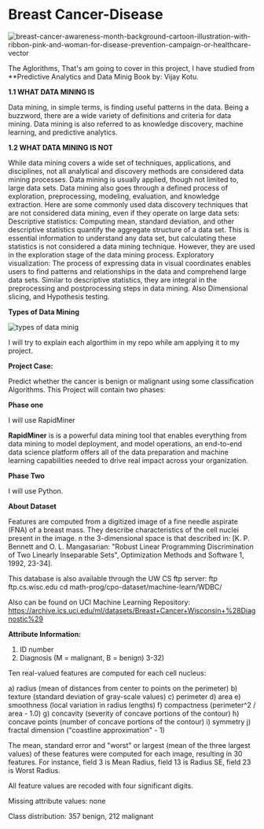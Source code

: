 # Breast Cancer-Disease
![breast-cancer-awareness-month-background-cartoon-illustration-with-ribbon-pink-and-woman-for-disease-prevention-campaign-or-healthcare-vector](https://user-images.githubusercontent.com/114780478/201524163-4b8b53b0-a19a-45d1-8183-ba00eda4688f.jpg)

The Aglorithms, That's am going to cover in this project, I have studied from **Predictive Analytics and Data Minig Book by: Vijay Kotu. 


**1.1 WHAT DATA MINING IS**

Data mining, in simple terms, is finding useful patterns in the data. Being a
buzzword, there are a wide variety of definitions and criteria for data mining.
Data mining is also referred to as knowledge discovery, machine learning, and
predictive analytics.


**1.2 WHAT DATA MINING IS NOT**

While data mining covers a wide set of techniques, applications, and disciplines,
not all analytical and discovery methods are considered data mining
processes. Data mining is usually applied, though not limited to, large data
sets. Data mining also goes through a defined process of exploration, preprocessing,
modeling, evaluation, and knowledge extraction. Here are some commonly
used data discovery techniques that are not considered data mining,
even if they operate on large data sets:
Descriptive statistics: Computing mean, standard deviation, and other
descriptive statistics quantify the aggregate structure of a data set. This is
essential information to understand any data set, but calculating these
statistics is not considered a data mining technique. However, they are
used in the exploration stage of the data mining process.
Exploratory visualization: The process of expressing data in visual
coordinates enables users to find patterns and relationships in the data
and comprehend large data sets. Similar to descriptive statistics, they are
integral in the preprocessing and postprocessing steps in data mining.
Also Dimensional slicing, and Hypothesis testing.


**Types of Data Mining**


![types of data minig](https://user-images.githubusercontent.com/114780478/201524594-41e1853f-1036-4ee3-89e4-ddb682d19b92.jpg)

I will try to explain each algorthim in my repo while am applying it to my project.

**Project Case:**

Predict whether the cancer is benign or malignant using some classification Algorithms.
This Project will contain two phases:

**Phase one**

I will use RapidMiner 

**RapidMiner** is is a powerful data mining tool that enables everything from data mining to model deployment, and model operations, an end-to-end data science platform offers all of the data preparation and machine learning capabilities needed to drive real impact across your organization.

**Phase Two**

I will use Python.

**About Dataset**

Features are computed from a digitized image of a fine needle aspirate (FNA) of a breast mass. They describe characteristics of the cell nuclei present in the image.
n the 3-dimensional space is that described in: [K. P. Bennett and O. L. Mangasarian: "Robust Linear Programming Discrimination of Two Linearly Inseparable Sets", Optimization Methods and Software 1, 1992, 23-34].

This database is also available through the UW CS ftp server:
ftp ftp.cs.wisc.edu
cd math-prog/cpo-dataset/machine-learn/WDBC/

Also can be found on UCI Machine Learning Repository: https://archive.ics.uci.edu/ml/datasets/Breast+Cancer+Wisconsin+%28Diagnostic%29

**Attribute Information:**

1) ID number
2) Diagnosis (M = malignant, B = benign)
3-32)

Ten real-valued features are computed for each cell nucleus:

a) radius (mean of distances from center to points on the perimeter)
b) texture (standard deviation of gray-scale values)
c) perimeter
d) area
e) smoothness (local variation in radius lengths)
f) compactness (perimeter^2 / area - 1.0)
g) concavity (severity of concave portions of the contour)
h) concave points (number of concave portions of the contour)
i) symmetry
j) fractal dimension ("coastline approximation" - 1)

The mean, standard error and "worst" or largest (mean of the three
largest values) of these features were computed for each image,
resulting in 30 features. For instance, field 3 is Mean Radius, field
13 is Radius SE, field 23 is Worst Radius.

All feature values are recoded with four significant digits.

Missing attribute values: none

Class distribution: 357 benign, 212 malignant



